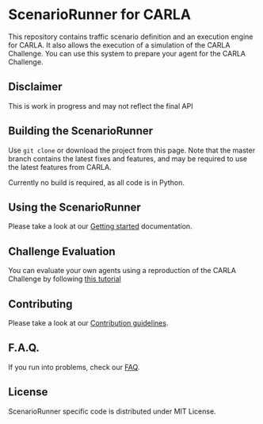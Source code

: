 ScenarioRunner for CARLA
========================
This repository contains traffic scenario definition and an execution engine
for CARLA. It also allows  the execution of a simulation of the CARLA Challenge.
You can use this system to prepare your agent for the CARLA Challenge.

Disclaimer
----------

This is work in progress and may not reflect the final API

Building the ScenarioRunner
---------------------------

Use `git clone` or download the project from this page. Note that the master
branch contains the latest fixes and features, and may be required to use the latest features from CARLA.

Currently no build is required, as all code is in Python.


Using the ScenarioRunner
------------------------

Please take a look at our [Getting started](Docs/getting_started.md)
documentation.

Challenge Evaluation
---------------------

You can evaluate your own agents using a reproduction
of the CARLA Challenge by following [this tutorial](Docs/challenge_evaluation.md)



Contributing
------------

Please take a look at our [Contribution guidelines][contriblink].

[contriblink]: http://carla.readthedocs.io/en/latest/CONTRIBUTING

F.A.Q.
------

If you run into problems, check our
[FAQ](http://carla.readthedocs.io/en/latest/faq/).

License
-------

ScenarioRunner specific code is distributed under MIT License.
